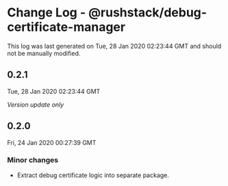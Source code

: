 # Change Log - @rushstack/debug-certificate-manager

This log was last generated on Tue, 28 Jan 2020 02:23:44 GMT and should not be manually modified.

## 0.2.1
Tue, 28 Jan 2020 02:23:44 GMT

*Version update only*

## 0.2.0
Fri, 24 Jan 2020 00:27:39 GMT

### Minor changes

- Extract debug certificate logic into separate package.

